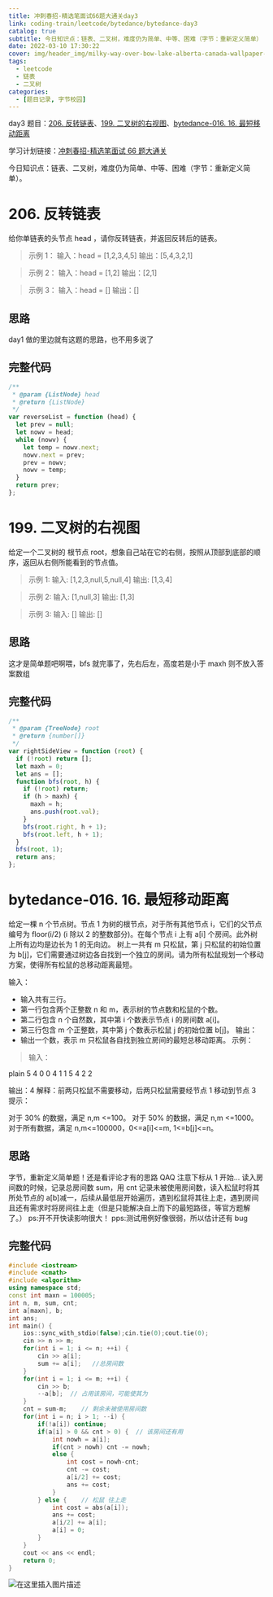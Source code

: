 ```yaml
---
title: 冲刺春招-精选笔面试66题大通关day3
link: coding-train/leetcode/bytedance/bytedance-day3
catalog: true
subtitle: 今日知识点：链表、二叉树，难度仍为简单、中等、困难（字节：重新定义简单）
date: 2022-03-10 17:30:22
cover: img/header_img/milky-way-over-bow-lake-alberta-canada-wallpaper-for-1920x1080-63-873.jpg
tags:
  - leetcode
  - 链表
  - 二叉树
categories:
  - [题目记录, 字节校园]
---
```


day3 题目：[206. 反转链表](https://leetcode-cn.com/problems/reverse-linked-list/)、[199. 二叉树的右视图](https://leetcode-cn.com/problems/binary-tree-right-side-view/)、[bytedance-016. 16. 最短移动距离](https://leetcode-cn.com/problems/YWWN3V/)

学习计划链接：[冲刺春招-精选笔面试 66 题大通关](https://leetcode-cn.com/study-plan/bytedancecampus/?progress=dcmyjb3)

今日知识点：链表、二叉树，难度仍为简单、中等、困难（字节：重新定义简单）。

<!-- more -->

# 206. 反转链表

给你单链表的头节点 head ，请你反转链表，并返回反转后的链表。

> 示例 1：
> 输入：head = [1,2,3,4,5]
> 输出：[5,4,3,2,1]

> 示例 2：
> 输入：head = [1,2]
> 输出：[2,1]

> 示例 3：
> 输入：head = []
> 输出：[]

## 思路

day1 做的里边就有这题的思路，也不用多说了

## 完整代码

```js
/**
 * @param {ListNode} head
 * @return {ListNode}
 */
var reverseList = function (head) {
  let prev = null;
  let nowv = head;
  while (nowv) {
    let temp = nowv.next;
    nowv.next = prev;
    prev = nowv;
    nowv = temp;
  }
  return prev;
};
```

# 199. 二叉树的右视图

给定一个二叉树的 根节点 root，想象自己站在它的右侧，按照从顶部到底部的顺序，返回从右侧所能看到的节点值。

> 示例 1:
> 输入: [1,2,3,null,5,null,4]
> 输出: [1,3,4]

> 示例 2:
> 输入: [1,null,3]
> 输出: [1,3]

> 示例 3:
> 输入: []
> 输出: []

## 思路

这才是简单题吧啊喂，bfs 就完事了，先右后左，高度若是小于 maxh 则不放入答案数组

## 完整代码

```js
/**
 * @param {TreeNode} root
 * @return {number[]}
 */
var rightSideView = function (root) {
  if (!root) return [];
  let maxh = 0;
  let ans = [];
  function bfs(root, h) {
    if (!root) return;
    if (h > maxh) {
      maxh = h;
      ans.push(root.val);
    }
    bfs(root.right, h + 1);
    bfs(root.left, h + 1);
  }
  bfs(root, 1);
  return ans;
};
```

# bytedance-016. 16. 最短移动距离

给定一棵 n 个节点树。节点 1 为树的根节点，对于所有其他节点 i，它们的父节点编号为 floor(i/2) (i 除以 2 的整数部分)。在每个节点 i 上有 a[i] 个房间。此外树上所有边均是边长为 1 的无向边。
树上一共有 m 只松鼠，第 j 只松鼠的初始位置为 b[j]，它们需要通过树边各自找到一个独立的房间。请为所有松鼠规划一个移动方案，使得所有松鼠的总移动距离最短。

输入：

- 输入共有三行。
- 第一行包含两个正整数 n 和 m，表示树的节点数和松鼠的个数。
- 第二行包含 n 个自然数，其中第 i 个数表示节点 i 的房间数 a[i]。
- 第三行包含 m 个正整数，其中第 j 个数表示松鼠 j 的初始位置 b[j]。
  输出：
- 输出一个数，表示 m 只松鼠各自找到独立房间的最短总移动距离。
  示例：

> 输入：

plain 5 4
0 0 4 1 1
5 4 2 2

输出：4
解释：前两只松鼠不需要移动，后两只松鼠需要经节点 1 移动到节点 3
提示：

对于 30% 的数据，满足 n,m <=100。
对于 50% 的数据，满足 n,m <=1000。
对于所有数据，满足 n,m<=100000，0<=a[i]<=m, 1<=b[j]<=n。

## 思路

字节，重新定义简单题！还是看评论才有的思路 QAQ
注意下标从 1 开始...
读入房间数的时候，记录总房间数 sum，用 cnt 记录未被使用房间数，读入松鼠时将其所处节点的 a[b]减一，后续从最低层开始遍历，遇到松鼠将其往上走，遇到房间且还有需求时将房间往上走（但是只能解决自上而下的最短路径，等官方题解了。）
ps:开不开快读影响很大！
pps:测试用例好像很弱，所以估计还有 bug

## 完整代码

```cpp
#include <iostream>
#include <cmath>
#include <algorithm>
using namespace std;
const int maxn = 100005;
int n, m, sum, cnt;
int a[maxn], b;
int ans;
int main() {
    ios::sync_with_stdio(false);cin.tie(0);cout.tie(0);
    cin >> n >> m;
    for(int i = 1; i <= n; ++i) {
        cin >> a[i];
        sum += a[i];   //总房间数
    }
    for(int i = 1; i <= m; ++i) {
        cin >> b;
        --a[b];  // 占用该房间，可能使其为
    }
    cnt = sum-m;    // 剩余未被使用房间数
    for(int i = n; i > 1; --i) {
        if(!a[i]) continue;
        if(a[i] > 0 && cnt > 0) {  // 该房间还有用
            int nowh = a[i];
            if(cnt > nowh) cnt -= nowh;
            else {
                int cost = nowh-cnt;
                cnt -= cost;
                a[i/2] += cost;
                ans += cost;
            }
        } else {    // 松鼠 往上走
            int cost = abs(a[i]);
            ans += cost;
            a[i/2] += a[i];
            a[i] = 0;
        }
    }
    cout << ans << endl;
    return 0;
}
```

![在这里插入图片描述](https://img-blog.csdnimg.cn/64d0c97f77624818bed3d56e5669386a.png?x-oss-process=image/watermark,type_d3F5LXplbmhlaQ,shadow_50,text_Q1NETiBA5L2ZY29z,size_20,color_FFFFFF,t_70,g_se,x_16)

